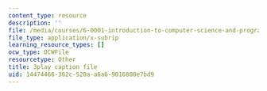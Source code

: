 ```yaml
---
content_type: resource
description: ''
file: /media/courses/6-0001-introduction-to-computer-science-and-programming-in-python-fall-2016/14474466362c520aa6a69016800e7bd9_P-0w8xWcnDQ.vtt
file_type: application/x-subrip
learning_resource_types: []
ocw_type: OCWFile
resourcetype: Other
title: 3play caption file
uid: 14474466-362c-520a-a6a6-9016800e7bd9
---
```

